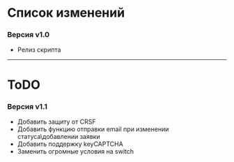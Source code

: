 Список изменений
===
### Версия v1.0
* Релиз скрипта

***

ToDO
===
### Версия v1.1
* Добавить защиту от CRSF
* Добавить функцию отправки email при изменении статуса\добавлении заявки
* Добавить поддержку keyCAPTCHA
* Заменить огромные условия на switch

